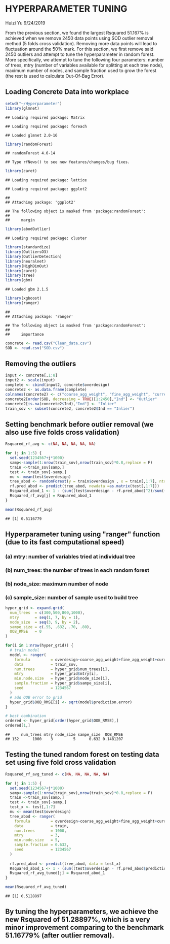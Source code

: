 HYPERPARAMETER TUNING
================
Huizi Yu
9/24/2019

From the previous section, we found the largest Rsquared 51.167% is achieved when we remove 2450 data points using SOD outlier removal method (5 folds cross validation). Removing more data points will lead to fluctuation around the 50% mark. For this section, we first remove said 2450 outliers and attempt to tune the hyperparameter in random forest. More specifically, we attempt to tune the following four parameters: number of trees, mtry (number of variables available for splitting at each tree node), maximum number of nodes, and sample fraction used to grow the forest (the rest is used to calculate Out-Of-Bag Error).

Loading Concrete Data into workplace
------------------------------------

``` r
setwd("~/Hyperparameter")
library(glmnet)
```

    ## Loading required package: Matrix

    ## Loading required package: foreach

    ## Loaded glmnet 2.0-16

``` r
library(randomForest)
```

    ## randomForest 4.6-14

    ## Type rfNews() to see new features/changes/bug fixes.

``` r
library(caret)
```

    ## Loading required package: lattice

    ## Loading required package: ggplot2

    ## 
    ## Attaching package: 'ggplot2'

    ## The following object is masked from 'package:randomForest':
    ## 
    ##     margin

``` r
library(abodOutlier)
```

    ## Loading required package: cluster

``` r
library(standardize)
library(OutliersO3)
library(OutlierDetection)
library(neuralnet)
library(HighDimOut)
library(caret)
library(tree)
library(gbm)
```

    ## Loaded gbm 2.1.5

``` r
library(xgboost)
library(ranger)
```

    ## 
    ## Attaching package: 'ranger'

    ## The following object is masked from 'package:randomForest':
    ## 
    ##     importance

``` r
concrete <- read.csv("Clean_data.csv")
SOD <- read.csv("SOD.csv")
```

Removing the outliers
---------------------

``` r
input <- concrete[,1:8]
input2 <- scale(input)
complete <- cbind(input2, concrete$overdesign)
concrete2 <- as.data.frame(complete) 
colnames(concrete2) <- c("coarse_agg_weight", "fine_agg_weight", "current_weight", "fly_ash_weight", "AEA_dose", "type_awra_dose", "weight_ratio", "target", "overdesign")
concrete2[order(SOD, decreasing = TRUE)[1:2450],"Ind"] <- "Outlier"
concrete2[is.na(concrete2$Ind),"Ind"] <- "Inlier"
train_sov <- subset(concrete2, concrete2$Ind == "Inlier")
```

Setting benchmark before outlier removal (we also use five folds cross validation)
----------------------------------------------------------------------------------

``` r
Rsquared_rf_avg <- c(NA, NA, NA, NA, NA)

for (j in 1:5) {
  set.seed(1234567+j*1000) 
  samp<-sample(1:nrow(train_sov),nrow(train_sov)*0.8,replace = F)
  train <-train_sov[samp,]
  test <- train_sov[-samp,]
  mu <- mean(test$overdesign)
  tree_abod <- randomForest(y = train$overdesign , x = train[,1:7], ntree = 500, importance = TRUE)
  rf.pred_abod <- predict(tree_abod, newdata =as.matrix(test[,1:7]))
  Rsquared_abod_1 <- 1 - (sum((test$overdesign - rf.pred_abod)^2)/sum((test$overdesign - mu)^2))
  Rsquared_rf_avg[j] = Rsquared_abod_1
}

mean(Rsquared_rf_avg)
```

    ## [1] 0.5116779

Hyperparameter tuning using "ranger" function (due to its fast computational speed)
-----------------------------------------------------------------------------------

### (a) mtry: number of variables tried at individual tree

### (b) num\_trees: the number of trees in each random forest

### (b) node\_size: maximum number of node

### (c) sample\_size: number of sample used to build tree

``` r
hyper_grid <- expand.grid(
  num_trees  = c(300,500,800,1000),
  mtry       = seq(1, 7, by = 1),
  node_size  = seq(3, 9, by = 2),
  sampe_size = c(.55, .632, .70, .80),
  OOB_RMSE   = 0
)

for(i in 1:nrow(hyper_grid)) {
  # train model
  model <- ranger(
    formula         = overdesign~coarse_agg_weight+fine_agg_weight+current_weight+fly_ash_weight+AEA_dose+type_awra_dose+weight_ratio, 
    data            = train_sov, 
    num.trees       = hyper_grid$num_trees[i],
    mtry            = hyper_grid$mtry[i],
    min.node.size   = hyper_grid$node_size[i],
    sample.fraction = hyper_grid$sampe_size[i],
    seed            = 1234567
  )
  # add OOB error to grid
  hyper_grid$OOB_RMSE[i] <- sqrt(model$prediction.error)
}

# best combination
ordered <- hyper_grid[order(hyper_grid$OOB_RMSE),]
ordered[1,]
```

    ##     num_trees mtry node_size sampe_size  OOB_RMSE
    ## 152      1000    3         5      0.632 0.1481207

Testing the tuned random forest on testing data set using five fold cross validation
------------------------------------------------------------------------------------

``` r
Rsquared_rf_avg_tuned <- c(NA, NA, NA, NA, NA)

for (j in 1:5) {
  set.seed(1234567+j*1000) 
  samp<-sample(1:nrow(train_sov),nrow(train_sov)*0.8,replace = F)
  train <-train_sov[samp,]
  test <- train_sov[-samp,]
  test_x <- test[,1:7]
  mu <- mean(test$overdesign)
  tree_abod <- ranger(
    formula         = overdesign~coarse_agg_weight+fine_agg_weight+current_weight+fly_ash_weight+AEA_dose+type_awra_dose+weight_ratio, 
    data            = train, 
    num.trees       = 1000,
    mtry            = 3,
    min.node.size   = 5,
    sample.fraction = 0.632,
    seed            = 1234567
  )
  
  rf.pred_abod <- predict(tree_abod, data = test_x)
  Rsquared_abod_1 <- 1 - (sum((test$overdesign - rf.pred_abod$predictions)^2)/sum((test$overdesign - mu)^2))
  Rsquared_rf_avg_tuned[j] = Rsquared_abod_1
}

mean(Rsquared_rf_avg_tuned)
```

    ## [1] 0.5128897

By tuning the hyperparameters, we achieve the new Rsquared of 51.28897%, which is a very minor improvement comparing to the benchmark 51.16779% (after outlier removal).
------------------------------------------------------------------------------------------------------------------------------------------------------------------------
